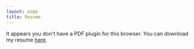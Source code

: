 ```yaml
---
layout: page
title: Resume
---
```


<object data="assets/resume.pdf#toolbar=0&navpanes=0&scrollbar=0" type="application/pdf" width="100%" height="1000px">
  <p>It appears you don't have a PDF plugin for this browser. You can download my resume <a href="assets/resume.pdf">here</a>.
  </p>
</object>
